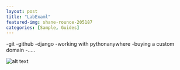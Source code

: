 ```yaml
---
layout: post
title: "LabExaml"
featured-img: shane-rounce-205187
categories: [Sample, Guides]
---
```


-git
-github
-django
-working with pythonanywhere
-buying a custom domain
-.....

![alt text](../assets/img/post/shane-rounce-205187.jpg "Team Picture")
